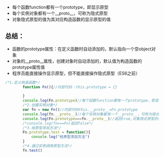 * 每个函数function都有一个prototype，即显示原型
* 每个实例对象都有一个__proto__，可称为隐式原型
* 对象隐式原型的值为其对应构造函数的显示原型的值

## 总结：
* 函数的prototype属性：在定义函数时自动添加的，默认指向一个空object对象
* 对象的__proto__属性，创建对象时自动添加的，默认值为构造函数的prototype属性值
* 程序员能直接操作显示原型，但不能直接操作隐式原型（ES6之前）

```js
/*1.定义构造函数*/
		function Fn(){//内部代码：this.prototype = {}
			
		}
		console.log(Fn.prototype)//每个函数function都有一个prototype，即显示原型，默认指向一个空object对象
		/*2.创建实例对象*/
		var fn = new Fn()//内部代码this.__proto__=Fn.prototype
		console.log(fn.__proto__)//每个实例对象都有一个__proto__，可称为隐式原型
		console.log(Fn.prototype===fn.__proto__)//返回true,对象隐式原型的值为其对应构造函数的显示原型的值
		/*console.log(fn===Fn)返回false*/
		/*3.给原型添加方法*/
		Fn.prototype.test = function(){
			console.log("给原型添加方法")
		}
		/*4.通过实例调用原型方法*/
		fn.test()
```